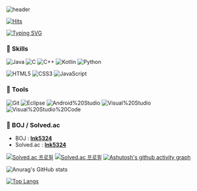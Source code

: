 

![header](https://capsule-render.vercel.app/api?type=waving&color=timeGradient&height=240&section=header&text=🦁%20공부%20하기%20싫어%20요🦁&fontSize=36&animation=fadeIn&fontAlignY=36)

[![Hits](https://hits.seeyoufarm.com/api/count/incr/badge.svg?url=https%3A%2F%2Fgithub.com%2Flee-nakyung&count_bg=%236EFF00&title_bg=%2300E8FF&icon=&icon_color=%23E7E7E7&title=hits&edge_flat=false)](https://hits.seeyoufarm.com)

[![Typing SVG](https://readme-typing-svg.herokuapp.com?font=Silkscreen&size=30&pause=1000&color=6013F7&center=true&vCenter=true&repeat=true&width=435&lines=Na._.kyung's+Github)](https://git.io/typing-svg)

<!-- 추천 font : Nixie One Monoton Silkscreen CodystarMonofett -->



### 🦁 Skills

![Java](https://img.shields.io/badge/java-%23ED8B00.svg?style=for-the-badge&logo=java&logoColor=white)
![C](https://img.shields.io/badge/C-A8B9CC.svg?style=for-the-badge&logo=C&logoColor=white)
![C++](https://img.shields.io/badge/c++-%2300599C.svg?style=for-the-badge&logo=c%2B%2B&logoColor=white)
![Kotlin](https://img.shields.io/badge/kotlin-%237F52FF.svg?style=for-the-badge&logo=kotlin&logoColor=white)
![Python](https://img.shields.io/badge/Python-3776AB.svg?style=for-the-badge&logo=Python&logoColor=white)


![HTML5](https://img.shields.io/badge/html5-%23E34F26.svg?style=for-the-badge&logo=html5&logoColor=white)
![CSS3](https://img.shields.io/badge/css3-%231572B6.svg?style=for-the-badge&logo=css3&logoColor=white)
![JavaScript](https://img.shields.io/badge/javascript-%23323330.svg?style=for-the-badge&logo=javascript&logoColor=%23F7DF1E)



### 🦁 Tools
![Git](https://img.shields.io/badge/git-%23F05033.svg?style=for-the-badge&logo=git&logoColor=white)
![Eclipse](https://img.shields.io/badge/Eclipse-FE7A16.svg?style=for-the-badge&logo=Eclipse&logoColor=white)
![Android%20Studio](https://img.shields.io/badge/Android%20Studio-3DDC84.svg?style=for-the-badge&logo=Android%20Studio&logoColor=white)
![Visual%20Studio](https://img.shields.io/badge/Visual%20Studio-5C2D91.svg?style=for-the-badge&logo=Visual%20Studio&logoColor=white)
![Visual%20Studio%20Code](https://img.shields.io/badge/Visual%20Studio%20Code-007ACC.svg?style=for-the-badge&logo=Visual%20Studio%20Code&logoColor=white)

### 🦁 BOJ / Solved.ac
- BOJ : [**lnk5324**](https://www.acmicpc.net/user/lnk5324)
- Solved.ac : [**lnk5324**](https://solved.ac/profile/Ink5324)

[![Solved.ac
프로필](http://mazassumnida.wtf/api/v2/generate_badge?boj=lnk5324)](https://solved.ac/junhaa)
[![Solved.ac 프로필](http://mazandi.herokuapp.com/api?handle=lnk5324)](https://solved.ac/lnk5324/)
[![Ashutosh's github activity graph](https://github-readme-activity-graph.cyclic.app/graph?username=lee-nakyung&bg_color=FFFFFF&color=7396CF&title_color=7396CF&line=7396CF&point=50688F&hide_border=true)](https://github.com/ashutosh00710/github-readme-activity-graph)

![Anurag's GitHub stats](https://github-readme-stats.vercel.app/api?username=lee-nakyung&show_icons=true&title_color=7396CF&text_color=7396CF&icon_color=7396CF&hide_border=true&bg_color=FFFFFF)

 [![Top Langs](https://github-readme-stats.vercel.app/api/top-langs/?username=lee-nakyung)](https://github.com/anuraghazra/github-readme-stats)



